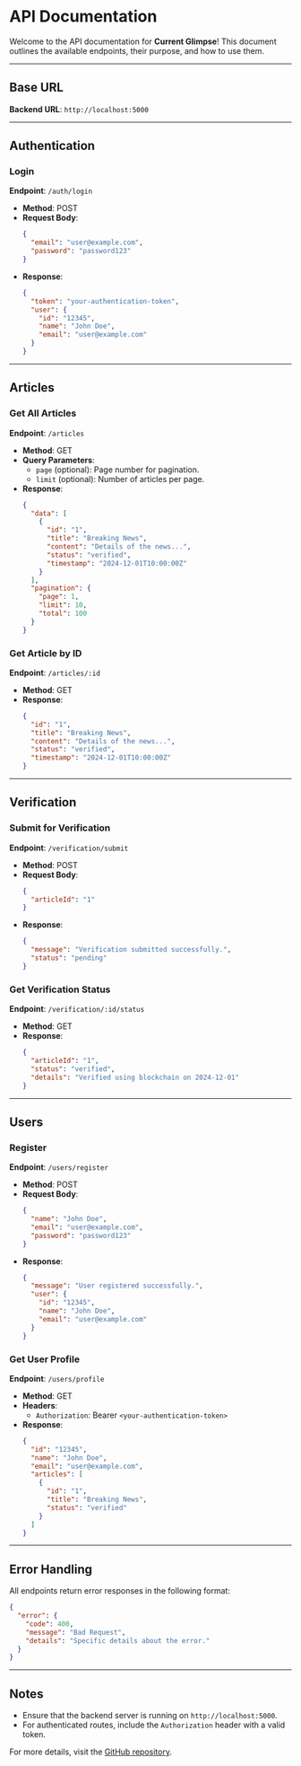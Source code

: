 
# API Documentation

Welcome to the API documentation for **Current Glimpse**! This document outlines the available endpoints, their purpose, and how to use them.

---

## Base URL
**Backend URL**: `http://localhost:5000`

---

## Authentication
### Login
**Endpoint**: `/auth/login`
- **Method**: POST
- **Request Body**:
  ```json
  {
    "email": "user@example.com",
    "password": "password123"
  }
  ```
- **Response**:
  ```json
  {
    "token": "your-authentication-token",
    "user": {
      "id": "12345",
      "name": "John Doe",
      "email": "user@example.com"
    }
  }
  ```

---

## Articles
### Get All Articles
**Endpoint**: `/articles`
- **Method**: GET
- **Query Parameters**:
  - `page` (optional): Page number for pagination.
  - `limit` (optional): Number of articles per page.
- **Response**:
  ```json
  {
    "data": [
      {
        "id": "1",
        "title": "Breaking News",
        "content": "Details of the news...",
        "status": "verified",
        "timestamp": "2024-12-01T10:00:00Z"
      }
    ],
    "pagination": {
      "page": 1,
      "limit": 10,
      "total": 100
    }
  }
  ```

### Get Article by ID
**Endpoint**: `/articles/:id`
- **Method**: GET
- **Response**:
  ```json
  {
    "id": "1",
    "title": "Breaking News",
    "content": "Details of the news...",
    "status": "verified",
    "timestamp": "2024-12-01T10:00:00Z"
  }
  ```

---

## Verification
### Submit for Verification
**Endpoint**: `/verification/submit`
- **Method**: POST
- **Request Body**:
  ```json
  {
    "articleId": "1"
  }
  ```
- **Response**:
  ```json
  {
    "message": "Verification submitted successfully.",
    "status": "pending"
  }
  ```

### Get Verification Status
**Endpoint**: `/verification/:id/status`
- **Method**: GET
- **Response**:
  ```json
  {
    "articleId": "1",
    "status": "verified",
    "details": "Verified using blockchain on 2024-12-01"
  }
  ```

---

## Users
### Register
**Endpoint**: `/users/register`
- **Method**: POST
- **Request Body**:
  ```json
  {
    "name": "John Doe",
    "email": "user@example.com",
    "password": "password123"
  }
  ```
- **Response**:
  ```json
  {
    "message": "User registered successfully.",
    "user": {
      "id": "12345",
      "name": "John Doe",
      "email": "user@example.com"
    }
  }
  ```

### Get User Profile
**Endpoint**: `/users/profile`
- **Method**: GET
- **Headers**:
  - `Authorization`: Bearer `<your-authentication-token>`
- **Response**:
  ```json
  {
    "id": "12345",
    "name": "John Doe",
    "email": "user@example.com",
    "articles": [
      {
        "id": "1",
        "title": "Breaking News",
        "status": "verified"
      }
    ]
  }
  ```

---

## Error Handling
All endpoints return error responses in the following format:
```json
{
  "error": {
    "code": 400,
    "message": "Bad Request",
    "details": "Specific details about the error."
  }
}
```

---

## Notes
- Ensure that the backend server is running on `http://localhost:5000`.
- For authenticated routes, include the `Authorization` header with a valid token.

For more details, visit the [GitHub repository](https://github.com/jtdietzer/Current-Glimpse).
